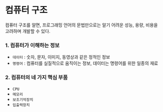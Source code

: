 # 컴퓨터 구조
컴퓨터 구조를 알면, 프로그래밍 언어의 문법만으로는 알기 어려운 성능, 용량, 비용을 고려하며 개발할 수 있다.
### 1. 컴퓨터가 이해하는 정보
   
   + `데이터` : 숫자, 문자, 이미지, 동영상과 같은 정적인 정보
   + `명령어` : 컴퓨터를 실질적으로 움직이는 정보, 데이터는 명령어를 위한 일종의 재료
### 2. 컴퓨터의 네 가지 핵심 부품
   + `CPU`
   + `메모리`
   + `보조기억장치`
   + `입출력장치`

